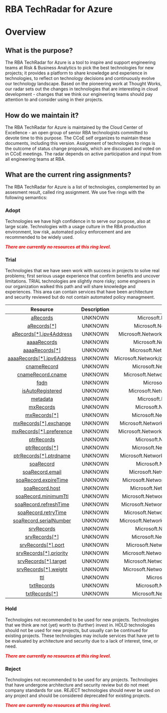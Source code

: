 
RBA TechRadar for Azure
=======================

# Overview

## What is the purpose?


The RBA TechRadar for Azure is a tool to inspire and support engineering teams at Risk & Business Analytics to pick the best technologies for new projects; it provides a platform to share knowledge and experience in technologies, to reflect on technology decisions and continuously evolve our technology landscape.  Based on the pioneering work at Thought Works, our radar sets out the changes in technologies that are interesting in cloud development - changes that we think our engineering teams should pay attention to and consider using in their projects.
## How do we maintain it?


The RBA TechRadar for Azure is maintained by the Cloud Center of Excellence - an open group of senior RBA technologists committed to devote time to this purpose.  The CCoE self organizes to maintain these documents, including this version.  Assignment of technologies to rings is the outcome of status change proposals, which are discussed and voted on in CCoE meetings.  The radar depends on active participation and input from all engineering teams at RBA.
## What are the current ring assignments?


The RBA TechRadar for Azure is a list of technologies, complemented by an assesment result, called ring assignment.  We use five rings with the following semantics:
### Adopt


Technologies we have high confidence in to serve our purpose, also at large scale.  Technologies with a usage culture in the RBA production environment, low risk, automated policy enforcement and are recommended to be widely used.  
  
***<font color="red"> There are currently no resources at this ring level. </font>***
### Trial


Technologies that we have seen work with success in projects to solve real problems;  first serious usage experience that confirm benefits and uncover limitations.  TRIAL technologies are slightly more risky; some engineers in our organization walked this path and will share knowledge and experiences.  This area can contain services that have been architecture and security reviewed but do not contain automated policy managmeent.  

|Resource|Description|Path|Status|
| :---: | :---: | :---: | :---: |
|[aRecords](https://github.com/openrba/python-azure-techradar/tree/master/Microsoft.Network/privateDnsZones/A/aRecords)|UNKNOWN|Microsoft.Network/privateDnsZones/A/aRecords|TRIAL|
|[aRecords[*]](https://github.com/openrba/python-azure-techradar/tree/master/Microsoft.Network/privateDnsZones/A/aRecords[*])|UNKNOWN|Microsoft.Network/privateDnsZones/A/aRecords[*]|TRIAL|
|[aRecords[*].ipv4Address](https://github.com/openrba/python-azure-techradar/tree/master/Microsoft.Network/privateDnsZones/A/aRecords[*].ipv4Address)|UNKNOWN|Microsoft.Network/privateDnsZones/A/aRecords[*].ipv4Address|TRIAL|
|[aaaaRecords](https://github.com/openrba/python-azure-techradar/tree/master/Microsoft.Network/privateDnsZones/A/aaaaRecords)|UNKNOWN|Microsoft.Network/privateDnsZones/A/aaaaRecords|TRIAL|
|[aaaaRecords[*]](https://github.com/openrba/python-azure-techradar/tree/master/Microsoft.Network/privateDnsZones/A/aaaaRecords[*])|UNKNOWN|Microsoft.Network/privateDnsZones/A/aaaaRecords[*]|TRIAL|
|[aaaaRecords[*].ipv6Address](https://github.com/openrba/python-azure-techradar/tree/master/Microsoft.Network/privateDnsZones/A/aaaaRecords[*].ipv6Address)|UNKNOWN|Microsoft.Network/privateDnsZones/A/aaaaRecords[*].ipv6Address|TRIAL|
|[cnameRecord](https://github.com/openrba/python-azure-techradar/tree/master/Microsoft.Network/privateDnsZones/A/cnameRecord)|UNKNOWN|Microsoft.Network/privateDnsZones/A/cnameRecord|TRIAL|
|[cnameRecord.cname](https://github.com/openrba/python-azure-techradar/tree/master/Microsoft.Network/privateDnsZones/A/cnameRecord.cname)|UNKNOWN|Microsoft.Network/privateDnsZones/A/cnameRecord.cname|TRIAL|
|[fqdn](https://github.com/openrba/python-azure-techradar/tree/master/Microsoft.Network/privateDnsZones/A/fqdn)|UNKNOWN|Microsoft.Network/privateDnsZones/A/fqdn|TRIAL|
|[isAutoRegistered](https://github.com/openrba/python-azure-techradar/tree/master/Microsoft.Network/privateDnsZones/A/isAutoRegistered)|UNKNOWN|Microsoft.Network/privateDnsZones/A/isAutoRegistered|TRIAL|
|[metadata](https://github.com/openrba/python-azure-techradar/tree/master/Microsoft.Network/privateDnsZones/A/metadata)|UNKNOWN|Microsoft.Network/privateDnsZones/A/metadata|TRIAL|
|[mxRecords](https://github.com/openrba/python-azure-techradar/tree/master/Microsoft.Network/privateDnsZones/A/mxRecords)|UNKNOWN|Microsoft.Network/privateDnsZones/A/mxRecords|TRIAL|
|[mxRecords[*]](https://github.com/openrba/python-azure-techradar/tree/master/Microsoft.Network/privateDnsZones/A/mxRecords[*])|UNKNOWN|Microsoft.Network/privateDnsZones/A/mxRecords[*]|TRIAL|
|[mxRecords[*].exchange](https://github.com/openrba/python-azure-techradar/tree/master/Microsoft.Network/privateDnsZones/A/mxRecords[*].exchange)|UNKNOWN|Microsoft.Network/privateDnsZones/A/mxRecords[*].exchange|TRIAL|
|[mxRecords[*].preference](https://github.com/openrba/python-azure-techradar/tree/master/Microsoft.Network/privateDnsZones/A/mxRecords[*].preference)|UNKNOWN|Microsoft.Network/privateDnsZones/A/mxRecords[*].preference|TRIAL|
|[ptrRecords](https://github.com/openrba/python-azure-techradar/tree/master/Microsoft.Network/privateDnsZones/A/ptrRecords)|UNKNOWN|Microsoft.Network/privateDnsZones/A/ptrRecords|TRIAL|
|[ptrRecords[*]](https://github.com/openrba/python-azure-techradar/tree/master/Microsoft.Network/privateDnsZones/A/ptrRecords[*])|UNKNOWN|Microsoft.Network/privateDnsZones/A/ptrRecords[*]|TRIAL|
|[ptrRecords[*].ptrdname](https://github.com/openrba/python-azure-techradar/tree/master/Microsoft.Network/privateDnsZones/A/ptrRecords[*].ptrdname)|UNKNOWN|Microsoft.Network/privateDnsZones/A/ptrRecords[*].ptrdname|TRIAL|
|[soaRecord](https://github.com/openrba/python-azure-techradar/tree/master/Microsoft.Network/privateDnsZones/A/soaRecord)|UNKNOWN|Microsoft.Network/privateDnsZones/A/soaRecord|TRIAL|
|[soaRecord.email](https://github.com/openrba/python-azure-techradar/tree/master/Microsoft.Network/privateDnsZones/A/soaRecord.email)|UNKNOWN|Microsoft.Network/privateDnsZones/A/soaRecord.email|TRIAL|
|[soaRecord.expireTime](https://github.com/openrba/python-azure-techradar/tree/master/Microsoft.Network/privateDnsZones/A/soaRecord.expireTime)|UNKNOWN|Microsoft.Network/privateDnsZones/A/soaRecord.expireTime|TRIAL|
|[soaRecord.host](https://github.com/openrba/python-azure-techradar/tree/master/Microsoft.Network/privateDnsZones/A/soaRecord.host)|UNKNOWN|Microsoft.Network/privateDnsZones/A/soaRecord.host|TRIAL|
|[soaRecord.minimumTtl](https://github.com/openrba/python-azure-techradar/tree/master/Microsoft.Network/privateDnsZones/A/soaRecord.minimumTtl)|UNKNOWN|Microsoft.Network/privateDnsZones/A/soaRecord.minimumTtl|TRIAL|
|[soaRecord.refreshTime](https://github.com/openrba/python-azure-techradar/tree/master/Microsoft.Network/privateDnsZones/A/soaRecord.refreshTime)|UNKNOWN|Microsoft.Network/privateDnsZones/A/soaRecord.refreshTime|TRIAL|
|[soaRecord.retryTime](https://github.com/openrba/python-azure-techradar/tree/master/Microsoft.Network/privateDnsZones/A/soaRecord.retryTime)|UNKNOWN|Microsoft.Network/privateDnsZones/A/soaRecord.retryTime|TRIAL|
|[soaRecord.serialNumber](https://github.com/openrba/python-azure-techradar/tree/master/Microsoft.Network/privateDnsZones/A/soaRecord.serialNumber)|UNKNOWN|Microsoft.Network/privateDnsZones/A/soaRecord.serialNumber|TRIAL|
|[srvRecords](https://github.com/openrba/python-azure-techradar/tree/master/Microsoft.Network/privateDnsZones/A/srvRecords)|UNKNOWN|Microsoft.Network/privateDnsZones/A/srvRecords|TRIAL|
|[srvRecords[*]](https://github.com/openrba/python-azure-techradar/tree/master/Microsoft.Network/privateDnsZones/A/srvRecords[*])|UNKNOWN|Microsoft.Network/privateDnsZones/A/srvRecords[*]|TRIAL|
|[srvRecords[*].port](https://github.com/openrba/python-azure-techradar/tree/master/Microsoft.Network/privateDnsZones/A/srvRecords[*].port)|UNKNOWN|Microsoft.Network/privateDnsZones/A/srvRecords[*].port|TRIAL|
|[srvRecords[*].priority](https://github.com/openrba/python-azure-techradar/tree/master/Microsoft.Network/privateDnsZones/A/srvRecords[*].priority)|UNKNOWN|Microsoft.Network/privateDnsZones/A/srvRecords[*].priority|TRIAL|
|[srvRecords[*].target](https://github.com/openrba/python-azure-techradar/tree/master/Microsoft.Network/privateDnsZones/A/srvRecords[*].target)|UNKNOWN|Microsoft.Network/privateDnsZones/A/srvRecords[*].target|TRIAL|
|[srvRecords[*].weight](https://github.com/openrba/python-azure-techradar/tree/master/Microsoft.Network/privateDnsZones/A/srvRecords[*].weight)|UNKNOWN|Microsoft.Network/privateDnsZones/A/srvRecords[*].weight|TRIAL|
|[ttl](https://github.com/openrba/python-azure-techradar/tree/master/Microsoft.Network/privateDnsZones/A/ttl)|UNKNOWN|Microsoft.Network/privateDnsZones/A/ttl|TRIAL|
|[txtRecords](https://github.com/openrba/python-azure-techradar/tree/master/Microsoft.Network/privateDnsZones/A/txtRecords)|UNKNOWN|Microsoft.Network/privateDnsZones/A/txtRecords|TRIAL|
|[txtRecords[*]](https://github.com/openrba/python-azure-techradar/tree/master/Microsoft.Network/privateDnsZones/A/txtRecords[*])|UNKNOWN|Microsoft.Network/privateDnsZones/A/txtRecords[*]|TRIAL|

### Hold


Technologies not recommended to be used for new projects. Technologies that we think are not (yet) worth to (further) invest in.  HOLD technologies should not be used for new projects, but usually can be continued for existing projects.  These technologies may include services that have yet to be evaluated by architecture and security due to a lack of interest, time, or need.  
  
***<font color="red"> There are currently no resources at this ring level. </font>***
### Reject


Technologies not recommended to be used for any projects. Technologies that have undergone architecture and security review but do not meet company standards for use.  REJECT technologies should never be used on any project and should be considered deprecated for existing projects.  
  
***<font color="red"> There are currently no resources at this ring level. </font>***
